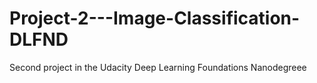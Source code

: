 # Project-2---Image-Classification-DLFND
Second project in the Udacity Deep Learning Foundations Nanodegreee
